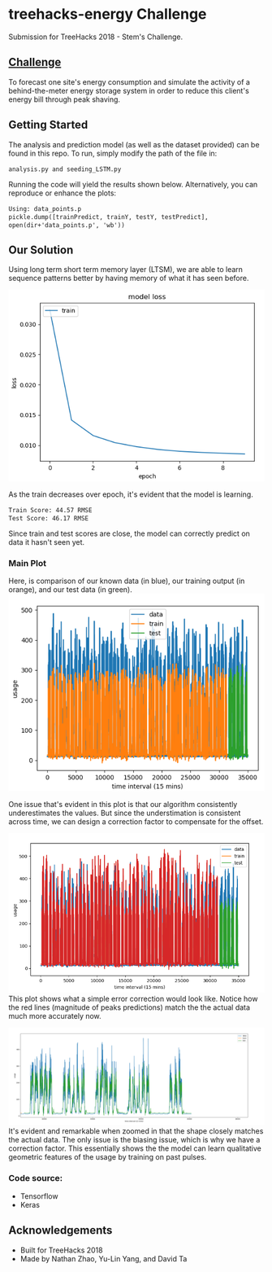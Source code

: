 # treehacks-energy Challenge
Submission for TreeHacks 2018 - Stem's Challenge.

## [Challenge](https://github.com/stemtreehacks/stem_treehacks_2018)
To forecast one site's energy consumption and simulate the activity of a behind-the-meter energy storage system in order to reduce this client's energy bill through peak shaving.

## Getting Started
The analysis and prediction model (as well as the dataset provided) can be found in this repo. To run, simply modify the path of the file in:
```
analysis.py and seeding_LSTM.py
```
Running the code will yield the results shown below. Alternatively, you can reproduce or enhance the plots:
```
Using: data_points.p
pickle.dump([trainPredict, trainY, testY, testPredict], open(dir+'data_points.p', 'wb'))
```
## Our Solution
Using long term short term memory layer (LTSM),  we are able to learn sequence patterns better by having memory of what it has seen before.

![Learning](https://github.com/yyang0087/treehacks-energy/blob/master/1.png)

As the train decreases over epoch, it's evident that the model is learning.
```
Train Score: 44.57 RMSE
Test Score: 46.17 RMSE
```
Since train and test scores are close, the model can correctly predict on data it hasn't seen yet.

### Main Plot
Here, is comparison of our known data (in blue), our training output (in orange), and our test data (in green).
![Main Plot](https://github.com/yyang0087/treehacks-energy/blob/master/3.png)

One issue that's evident in this plot is that our algorithm consistently underestimates the values. But since the understimation is consistent across time, we can design a correction factor to compensate for the offset.

![Correction Factor](https://github.com/yyang0087/treehacks-energy/blob/master/2.png)
This plot shows what a simple error correction would look like. Notice how the red lines (magnitude of peaks predictions) match the the actual data much more accurately now.

![Zoomed Prediction](https://github.com/yyang0087/treehacks-energy/blob/master/4.png)
It's evident and remarkable when zoomed in that the shape closely matches the actual data. The only issue is the biasing issue, which is why we have a correction factor. This essentially shows the the model can learn qualitative geometric features of the usage by training on past pulses. 

### Code source:
- Tensorflow
- Keras

## Acknowledgements
- Built for TreeHacks 2018
- Made by Nathan Zhao, Yu-Lin Yang, and David Ta
